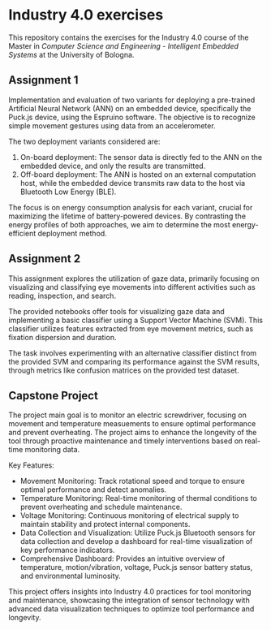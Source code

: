 # Industry 4.0 exercises
This repository contains the exercises for the Industry 4.0 course of the Master in *Computer Science and Engineering - Intelligent Embedded Systems* at the University of Bologna.

## Assignment 1
Implementation and evaluation of two variants for deploying a pre-trained Artificial Neural Network (ANN) on an embedded device, specifically the Puck.js device, using the Espruino software. The objective is to recognize simple movement gestures using data from an accelerometer.

The two deployment variants considered are:
1. On-board deployment: The sensor data is directly fed to the ANN on the embedded device, and only the results are transmitted.
2. Off-board deployment: The ANN is hosted on an external computation host, while the embedded device transmits raw data to the host via Bluetooth Low Energy (BLE).

The focus is on energy consumption analysis for each variant, crucial for maximizing the lifetime of battery-powered devices. By contrasting the energy profiles of both approaches, we aim to determine the most energy-efficient deployment method.

## Assignment 2
This assignment explores the utilization of gaze data, primarily focusing on visualizing and classifying eye movements into different activities such as reading, inspection, and search.

The provided notebooks offer tools for visualizing gaze data and implementing a basic classifier using a Support Vector Machine (SVM). This classifier utilizes features extracted from eye movement metrics, such as fixation dispersion and duration.

The task involves experimenting with an alternative classifier distinct from the provided SVM and comparing its performance against the SVM results, through metrics like confusion matrices on the provided test dataset.

## Capstone Project
The project main goal is to monitor an electric screwdriver, focusing on movement and temperature measuements to ensure optimal performance and prevent overheating. The project aims to enhance the longevity of the tool through proactive maintenance and timely interventions based on real-time monitoring data.

Key Features:
- Movement Monitoring: Track rotational speed and torque to ensure optimal performance and detect anomalies.
- Temperature Monitoring: Real-time monitoring of thermal conditions to prevent overheating and schedule maintenance.
- Voltage Monitoring: Continuous monitoring of electrical supply to maintain stability and protect internal components.
- Data Collection and Visualization: Utilize Puck.js Bluetooth sensors for data collection and develop a dashboard for real-time visualization of key performance indicators.
- Comprehensive Dashboard: Provides an intuitive overview of temperature, motion/vibration, voltage, Puck.js sensor battery status, and environmental luminosity.

This project offers insights into Industry 4.0 practices for tool monitoring and maintenance, showcasing the integration of sensor technology with advanced data visualization techniques to optimize tool performance and longevity.